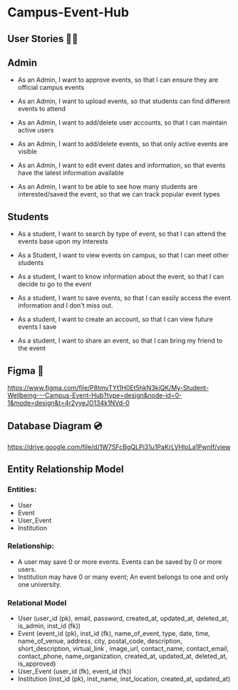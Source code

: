 # Campus-Event-Hub
## User Stories 👩‍💻 
## Admin
* As an Admin, I want to approve events, so that I can ensure they are official campus events

* As an Admin, I want to upload events, so that students can find different events to attend

* As an Admin, I want to add/delete user accounts, so that I can maintain active users

* As an Admin, I want to add/delete events, so that only active events are visible

* As an Admin, I want to edit event dates and information, so that events  have the latest information available

* As an Admin, I want to be able to see how many students are interested/saved the event, so that we can track popular event types

## Students
* As a student, I want to search by type of event, so that I can attend the events base upon my interests

* As a Student, I want to view events on campus, so that I can meet other students

* As a student, I want to know information about the event, so that I can decide to go to the event

* As a student, I want to save events, so that I can easily access the event information and I don't miss out.

* As a student, I want to create an account, so that I can view future events I save

* As a student, I want to share an event, so that I can bring my friend to the event

## Figma 🎨
https://www.figma.com/file/P8tmvTYt1H0Et5hkN3kiQK/My-Student-Wellbeing---Campus-Event-Hub?type=design&node-id=0-1&mode=design&t=4r2yyeJO134k1NVd-0

## Database Diagram 💿
https://drive.google.com/file/d/1W7SFcBgQLPi31u1PaKrLVHIoLa1PwnIf/view

## Entity Relationship Model

### Entities:

- User
- Event
- User_Event
- Institution

### Relationship:

- A user may save 0 or more events. Events can be saved by 0 or more users.
- Institution may have 0 or many event; An event belongs to one and only one university.

### Relational Model

- User (user_id (pk), email, password, created_at, updated_at, deleted_at, is_admin, inst_id (fk))
- Event (event_id (pk), inst_id (fk), name_of_event, type, date, time, name_of_venue, address, city, postal_code, description, short_description, virtual_link , image_url, contact_name, contact_email, contact_phone, name_organization, created_at, updated_at, deleted_at, is_approved)
- User_Event (user_id (fk), event_id (fk))
- Institution (inst_id (pk), inst_name, inst_location, created_at, updated_at)
